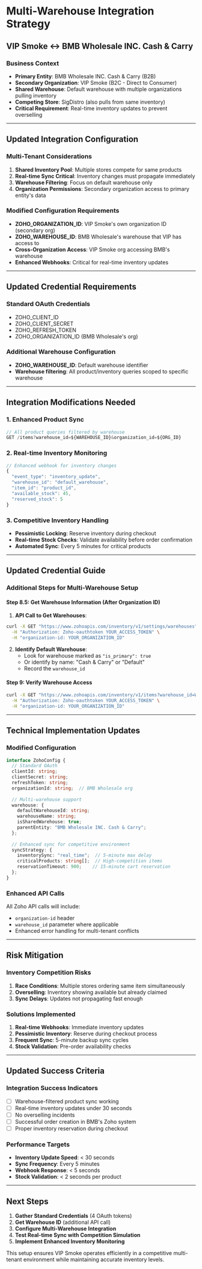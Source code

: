 # Multi-Warehouse Integration Strategy
## VIP Smoke ↔ BMB Wholesale INC. Cash & Carry

### **Business Context**
- **Primary Entity**: BMB Wholesale INC. Cash & Carry (B2B)
- **Secondary Organization**: VIP Smoke (B2C - Direct to Consumer)
- **Shared Warehouse**: Default warehouse with multiple organizations pulling inventory
- **Competing Store**: SigDistro (also pulls from same inventory)
- **Critical Requirement**: Real-time inventory updates to prevent overselling

---

## **Updated Integration Configuration**

### **Multi-Tenant Considerations**
1. **Shared Inventory Pool**: Multiple stores compete for same products
2. **Real-time Sync Critical**: Inventory changes must propagate immediately
3. **Warehouse Filtering**: Focus on default warehouse only
4. **Organization Permissions**: Secondary organization access to primary entity's data

### **Modified Configuration Requirements**
- **ZOHO_ORGANIZATION_ID**: VIP Smoke's own organization ID (secondary org)
- **ZOHO_WAREHOUSE_ID**: BMB Wholesale's warehouse that VIP has access to
- **Cross-Organization Access**: VIP Smoke org accessing BMB's warehouse
- **Enhanced Webhooks**: Critical for real-time inventory updates

---

## **Updated Credential Requirements**

### **Standard OAuth Credentials**
- ZOHO_CLIENT_ID
- ZOHO_CLIENT_SECRET  
- ZOHO_REFRESH_TOKEN
- ZOHO_ORGANIZATION_ID (BMB Wholesale's org)

### **Additional Warehouse Configuration**
- **ZOHO_WAREHOUSE_ID**: Default warehouse identifier
- **Warehouse filtering**: All product/inventory queries scoped to specific warehouse

---

## **Integration Modifications Needed**

### **1. Enhanced Product Sync**
```typescript
// All product queries filtered by warehouse
GET /items?warehouse_id=${WAREHOUSE_ID}&organization_id=${ORG_ID}
```

### **2. Real-time Inventory Monitoring**
```typescript
// Enhanced webhook for inventory changes
{
  "event_type": "inventory_update",
  "warehouse_id": "default_warehouse",
  "item_id": "product_id",
  "available_stock": 45,
  "reserved_stock": 5
}
```

### **3. Competitive Inventory Handling**
- **Pessimistic Locking**: Reserve inventory during checkout
- **Real-time Stock Checks**: Validate availability before order confirmation
- **Automated Sync**: Every 5 minutes for critical products

---

## **Updated Credential Guide**

### **Additional Steps for Multi-Warehouse Setup**

#### **Step 8.5: Get Warehouse Information** (After Organization ID)
1. **API Call to Get Warehouses**:
```bash
curl -X GET "https://www.zohoapis.com/inventory/v1/settings/warehouses" \
  -H "Authorization: Zoho-oauthtoken YOUR_ACCESS_TOKEN" \
  -H "organization-id: YOUR_ORGANIZATION_ID"
```

2. **Identify Default Warehouse**:
   - Look for warehouse marked as `"is_primary": true`
   - Or identify by name: "Cash & Carry" or "Default"
   - Record the `warehouse_id`

#### **Step 9: Verify Warehouse Access**
```bash
curl -X GET "https://www.zohoapis.com/inventory/v1/items?warehouse_id=WAREHOUSE_ID" \
  -H "Authorization: Zoho-oauthtoken YOUR_ACCESS_TOKEN" \
  -H "organization-id: YOUR_ORGANIZATION_ID"
```

---

## **Technical Implementation Updates**

### **Modified Configuration**
```typescript
interface ZohoConfig {
  // Standard OAuth
  clientId: string;
  clientSecret: string;
  refreshToken: string;
  organizationId: string;  // BMB Wholesale org
  
  // Multi-warehouse support
  warehouse: {
    defaultWarehouseId: string;
    warehouseName: string;
    isSharedWarehouse: true;
    parentEntity: "BMB Wholesale INC. Cash & Carry";
  };
  
  // Enhanced sync for competitive environment
  syncStrategy: {
    inventorySync: "real_time";  // 5-minute max delay
    criticalProducts: string[];  // High-competition items
    reservationTimeout: 900;    // 15-minute cart reservation
  };
}
```

### **Enhanced API Calls**
All Zoho API calls will include:
- `organization-id` header
- `warehouse_id` parameter where applicable
- Enhanced error handling for multi-tenant conflicts

---

## **Risk Mitigation**

### **Inventory Competition Risks**
1. **Race Conditions**: Multiple stores ordering same item simultaneously
2. **Overselling**: Inventory showing available but already claimed
3. **Sync Delays**: Updates not propagating fast enough

### **Solutions Implemented**
1. **Real-time Webhooks**: Immediate inventory updates
2. **Pessimistic Inventory**: Reserve during checkout process
3. **Frequent Sync**: 5-minute backup sync cycles
4. **Stock Validation**: Pre-order availability checks

---

## **Updated Success Criteria**

### **Integration Success Indicators**
- [ ] Warehouse-filtered product sync working
- [ ] Real-time inventory updates under 30 seconds
- [ ] No overselling incidents
- [ ] Successful order creation in BMB's Zoho system
- [ ] Proper inventory reservation during checkout

### **Performance Targets**
- **Inventory Update Speed**: < 30 seconds
- **Sync Frequency**: Every 5 minutes
- **Webhook Response**: < 5 seconds
- **Stock Validation**: < 2 seconds per product

---

## **Next Steps**

1. **Gather Standard Credentials** (4 OAuth tokens)
2. **Get Warehouse ID** (additional API call)
3. **Configure Multi-Warehouse Integration**
4. **Test Real-time Sync with Competition Simulation**
5. **Implement Enhanced Inventory Monitoring**

This setup ensures VIP Smoke operates efficiently in a competitive multi-tenant environment while maintaining accurate inventory levels.